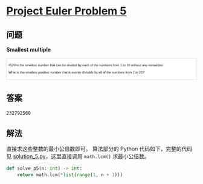 # [Project Euler Problem 5](https://projecteuler.net/problem=5)

## 问题

**Smallest multiple**

![题目截图](../images/problem_5.png)

## 答案

`232792560`

## 解法

直接求这些整数的最小公倍数即可。
算法部分的 Python 代码如下，完整的代码见 [solution_5.py](../solutions/solution_5.py)，这里直接调用 `math.lcm()` 求最小公倍数。

```python
def solve_p5(n: int) -> int:
    return math.lcm(*list(range(1, n + 1)))
```
